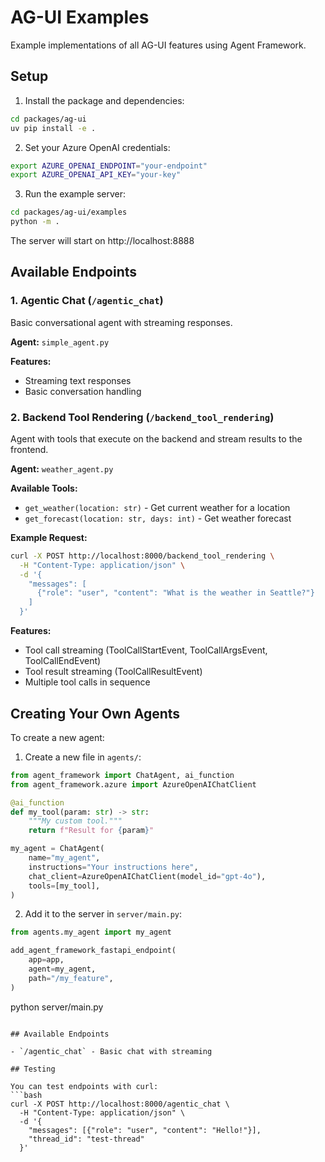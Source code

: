 # AG-UI Examples

Example implementations of all AG-UI features using Agent Framework.

## Setup

1. Install the package and dependencies:
```bash
cd packages/ag-ui
uv pip install -e .
```

2. Set your Azure OpenAI credentials:
```bash
export AZURE_OPENAI_ENDPOINT="your-endpoint"
export AZURE_OPENAI_API_KEY="your-key"
```

3. Run the example server:
```bash
cd packages/ag-ui/examples
python -m .
```

The server will start on http://localhost:8888

## Available Endpoints

### 1. Agentic Chat (`/agentic_chat`)

Basic conversational agent with streaming responses.

**Agent:** `simple_agent.py`

**Features:**
- Streaming text responses
- Basic conversation handling

### 2. Backend Tool Rendering (`/backend_tool_rendering`)

Agent with tools that execute on the backend and stream results to the frontend.

**Agent:** `weather_agent.py`

**Available Tools:**
- `get_weather(location: str)` - Get current weather for a location
- `get_forecast(location: str, days: int)` - Get weather forecast

**Example Request:**
```bash
curl -X POST http://localhost:8000/backend_tool_rendering \
  -H "Content-Type: application/json" \
  -d '{
    "messages": [
      {"role": "user", "content": "What is the weather in Seattle?"}
    ]
  }'
```

**Features:**
- Tool call streaming (ToolCallStartEvent, ToolCallArgsEvent, ToolCallEndEvent)
- Tool result streaming (ToolCallResultEvent)
- Multiple tool calls in sequence

## Creating Your Own Agents

To create a new agent:

1. Create a new file in `agents/`:
```python
from agent_framework import ChatAgent, ai_function
from agent_framework.azure import AzureOpenAIChatClient

@ai_function
def my_tool(param: str) -> str:
    """My custom tool."""
    return f"Result for {param}"

my_agent = ChatAgent(
    name="my_agent",
    instructions="Your instructions here",
    chat_client=AzureOpenAIChatClient(model_id="gpt-4o"),
    tools=[my_tool],
)
```

2. Add it to the server in `server/main.py`:
```python
from agents.my_agent import my_agent

add_agent_framework_fastapi_endpoint(
    app=app,
    agent=my_agent,
    path="/my_feature",
)
```
python server/main.py
```

## Available Endpoints

- `/agentic_chat` - Basic chat with streaming

## Testing

You can test endpoints with curl:
```bash
curl -X POST http://localhost:8000/agentic_chat \
  -H "Content-Type: application/json" \
  -d '{
    "messages": [{"role": "user", "content": "Hello!"}],
    "thread_id": "test-thread"
  }'
```
